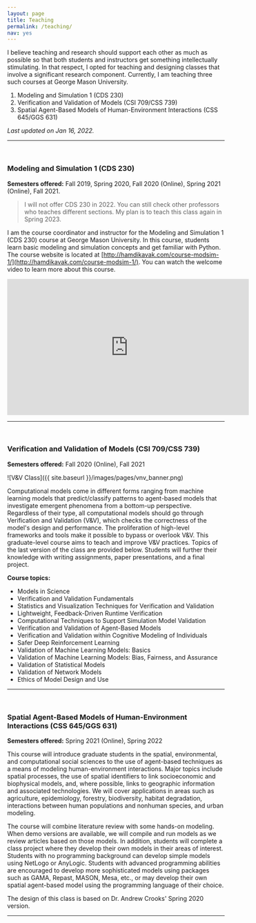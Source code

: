 ```yaml
---
layout: page
title: Teaching
permalink: /teaching/
nav: yes
---
```


I believe teaching and research should support each other as much as possible so that both students and instructors get something intellectually stimulating. In that respect, I opted for teaching and designing classes that involve a significant research component. Currently, I am teaching three such courses at George Mason University.
 
1. Modeling and Simulation 1 (CDS 230)
2. Verification and Validation of Models (CSI 709/CSS 739)
3. Spatial Agent-Based Models of Human-Environment Interactions (CSS 645/GGS 631)  

*Last updated on Jan 16, 2022.*

---
<br/>

### Modeling and Simulation 1 (CDS 230)
**Semesters offered:** Fall 2019, Spring 2020, Fall 2020 (Online), Spring 2021 (Online), Fall 2021.

> I will not offer CDS 230 in 2022. You can still check other professors who teaches different sections. My plan is to teach this class again in Spring 2023.

I am the course coordinator and instructor for the Modeling and Simulation 1 (CDS 230) course at George Mason University. In this course, students learn basic modeling and simulation concepts and get familiar with Python. The course website is located at [http://hamdikavak.com/course-modsim-1/](http://hamdikavak.com/course-modsim-1/). You can watch the welcome video to learn more about this course.

<iframe width="560" height="315" src="https://www.youtube.com/embed/H43B112zfuY" frameborder="0" allow="accelerometer; autoplay; encrypted-media; gyroscope; picture-in-picture" allowfullscreen></iframe>

---
<br/>

### Verification and Validation of Models (CSI 709/CSS 739)
**Semesters offered:** Fall 2020 (Online), Fall 2021  

![V&V Class]({{ site.baseurl }}/images/pages/vnv_banner.png)  

Computational models come in different forms ranging from machine learning models that predict/classify patterns to agent-based models that investigate emergent phenomena from a bottom-up perspective. Regardless of their type, all computational models should go through Verification and Validation (V&V), which checks the correctness of the model's design and performance. The proliferation of high-level frameworks and tools make it possible to bypass or overlook V&V. This graduate-level course aims to teach and improve V&V practices. Topics of the last version of the class are provided below. Students will further their knowledge with writing assignments, paper presentations, and a final project.

**Course topics:**
- Models in Science
- Verification and Validation Fundamentals
- Statistics and Visualization Techniques for Verification and Validation
- Lightweight, Feedback-Driven Runtime Verification
- Computational Techniques to Support Simulation Model Validation
- Verification and Validation of Agent-Based Models
- Verification and Validation within Cognitive Modeling of Individuals
- Safer Deep Reinforcement Learning 
- Validation of Machine Learning Models: Basics
- Validation of Machine Learning Models: Bias, Fairness, and Assurance
- Validation of Statistical Models
- Validation of Network Models
- Ethics of Model Design and Use

---  
<br/>

### Spatial Agent-Based Models of Human-Environment Interactions (CSS 645/GGS 631)
**Semesters offered:** Spring 2021 (Online), Spring 2022  

This course will introduce graduate students in the spatial, environmental, and computational social sciences to the use of agent-based techniques as a means of modeling human-environment interactions. Major topics include spatial processes, the use of spatial identifiers to link socioeconomic and biophysical models, and, where possible, links to geographic information and associated technologies. We will cover applications in areas such as agriculture, epidemiology, forestry, biodiversity, habitat degradation, interactions between human populations and nonhuman species, and urban modeling.

The course will combine literature review with some hands-on modeling. When demo versions are available, we will compile and run models as we review articles based on those models. In addition, students will complete a class project where they develop their own models in their areas of interest. Students with no programming background can develop simple models using NetLogo or AnyLogic. Students with advanced programming abilities are encouraged to develop more sophisticated models using packages such as GAMA, Repast, MASON, Mesa, etc., or may develop their own spatial agent-based model using the programming language of their choice.


The design of this class is based on Dr. Andrew Crooks' Spring 2020 version. 

---
